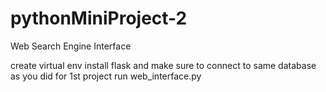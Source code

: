 # pythonMiniProject-2
Web Search Engine Interface


create virtual env
install flask
and make sure to connect to same database as you did for 1st project
run web_interface.py